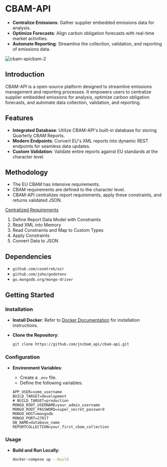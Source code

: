 # CBAM-API 

- **Centralize Emissions**: Gather supplier embedded emissions data for analysis.
- **Optimize Forecasts**: Align carbon obligation forecasts with real-time market activities.
- **Automate Reporting**: Streamline the collection, validation, and reporting of emissions data.
  
![cbam-apicbam-2](https://github.com/JNDUNLAP/cbam-api/assets/125301054/3ccfc631-f328-48fd-9d5f-b17b909e2e46)

## Introduction

CBAM-API is a open-source platform designed to streamline emissions management and reporting processes. It empowers users to centralize supplier embedded emissions for analysis, optimize carbon obligation forecasts, and automate data collection, validation, and reporting.

## Features

- **Integrated Database**: Utilize CBAM-API's built-in database for storing Quarterly CBAM Reports.
- **Modern Endpoints**: Convert EU's XML reports into dynamic REST endpoints for seamless data updates.
- **Custom Validation**: Validate entire reports against EU standards at the character level.


## Methodology

- The EU CBAM has intensive requirements.
- CBAM requirements are defined to the character level.
- CBAM-API centralizes report  requirements, apply these constraints, and returns validated JSON.

[Centralized Requirements](https://github.com/JNDUNLAP/cbam-api/tree/main/files/requiremnets)

1. Define Report Data Model with Constraints
2. Read XML into Memory
3. Read Constraints and Map to Custom Types
4. Apply Constraints
5. Convert Data to JSON


## Dependencies

- `github.com/cosmtrek/air`
- `github.com/joho/godotenv`
- `go.mongodb.org/mongo-driver`



## Getting Started

### Installation

- **Install Docker**: Refer to [Docker Documentation](https://docs.docker.com/engine/install/) for installation instructions.

- **Clone the Repository**:

    ```sh
    git clone https://github.com/jncbam_api/cbam-api.git
    ```

### Configuration

- **Environment Variables**:

    - Create a `.env` file.
    - Define the following variables:

    ```env
    APP_USER=some_username
    BUILD_TARGET=development
    # BUILD_TARGET=production
    MONGO_ROOT_USERNAME=your_admin_username
    MONGO_ROOT_PASSWORD=super_secret_password
    MONGO_HOST=mongodb
    MONGO_PORT=27017
    DB_NAME=database_name
    REPORTCOLLECTION=your_first_cbam_collection
    ```

### Usage

- **Build and Run Locally**:

    ```sh
    docker-compose up --build
    ```


